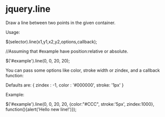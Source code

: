 jquery.line
===========

Draw a line between two points in the given container.

Usage:

$(selector).line(x1,y1,x2,y2,options,callback);

//Assuming that #example have position:relative or absolute.

$('#example').line(0, 0, 20, 20);

You can pass some options like color, stroke width or zindex, and a callback function:

Defaults are:
  { zindex : -1,
    color : '#000000',
    stroke: '1px'
  }

Example: 

$('#example').line(0, 0, 20, 20, {color:"#CCC", stroke:'5px', zindex:1000}, function(){alert('Hello new line!')});

